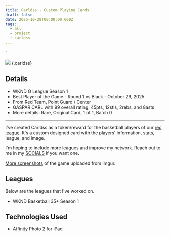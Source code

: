 ```yaml
---
title: Carldss - Custom Playing Cards
draft: false
date: 2025-10-28T00:00:00.000Z
tags:
  - all
  - project
  - carldss
---
```


`

![](https://i.imgur.com/cKoP1ED.png)
{.carldss}

## Details

* WKND G League Season 1
* Best Player of the Game - Round 1 vs Black - October 29, 2025
* From Red Team, Point Guard / Center
* GASPAR CARL with 99 overall rating, 45pts, 12stls, 2rebs, and 8asts
* More details: Rare, Original Card, 1 of 1, Batch 0

---

I've created Carldss as a token/reward for the basketball players of our [rec league](/posts/i-was-an-announcer-today). It's a custom designed card with the players' information, stats, league, and image.

I'm hoping to include more leagues and improve my network. Reach out to me in my [SOCIALS](/socials) if you want one.

[More screenshots](https://imgur.com/a/t5LeA1r) of the game uploaded from Imgur.

## Leagues

Below are the leagues that I've worked on.

* WKND Basketball 35+ Season 1

## Technologies Used

* Affinity Photo 2 for iPad